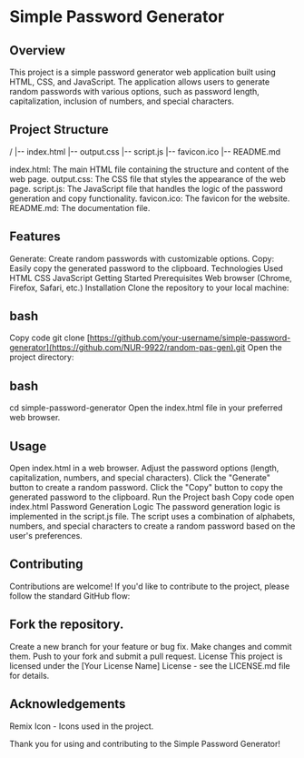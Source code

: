 # Simple Password Generator

## Overview

This project is a simple password generator web application built using HTML, CSS, and JavaScript. The application allows users to generate random passwords with various options, such as password length, capitalization, inclusion of numbers, and special characters.

## Project Structure

/
|-- index.html
|-- output.css
|-- script.js
|-- favicon.ico
|-- README.md 


index.html: The main HTML file containing the structure and content of the web page.
output.css: The CSS file that styles the appearance of the web page.
script.js: The JavaScript file that handles the logic of the password generation and copy functionality.
favicon.ico: The favicon for the website.
README.md: The documentation file.

## Features
Generate: Create random passwords with customizable options.
Copy: Easily copy the generated password to the clipboard.
Technologies Used
HTML
CSS
JavaScript
Getting Started
Prerequisites
Web browser (Chrome, Firefox, Safari, etc.)
Installation
Clone the repository to your local machine:

## bash
Copy code
git clone [https://github.com/your-username/simple-password-generator](https://github.com/NUR-9922/random-pas-gen).git
Open the project directory:

## bash
cd simple-password-generator
Open the index.html file in your preferred web browser.

## Usage
Open index.html in a web browser.
Adjust the password options (length, capitalization, numbers, and special characters).
Click the "Generate" button to create a random password.
Click the "Copy" button to copy the generated password to the clipboard.
Run the Project
bash
Copy code
open index.html
Password Generation Logic
The password generation logic is implemented in the script.js file. The script uses a combination of alphabets, numbers, and special characters to create a random password based on the user's preferences.

## Contributing
Contributions are welcome! If you'd like to contribute to the project, please follow the standard GitHub flow:

## Fork the repository.
Create a new branch for your feature or bug fix.
Make changes and commit them.
Push to your fork and submit a pull request.
License
This project is licensed under the [Your License Name] License - see the LICENSE.md file for details.

## Acknowledgements
Remix Icon - Icons used in the project.


Thank you for using and contributing to the Simple Password Generator!
